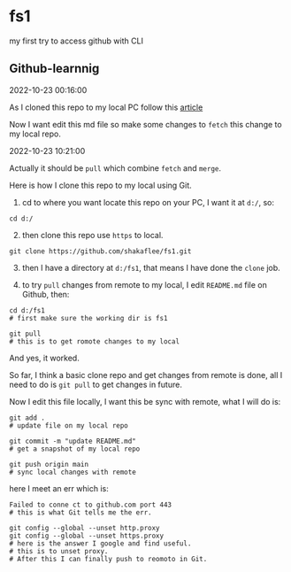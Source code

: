 # fs1
my first try to access github with CLI

## Github-learnnig

2022-10-23 00:16:00

As I cloned this repo to my local PC follow this [article](https://docs.github.com/en/get-started/using-git/getting-changes-from-a-remote-repository)

Now I want edit this md file so make some changes to `fetch` this change to my local repo.

2022-10-23 10:21:00

Actually it should be `pull` which combine `fetch` and `merge`.

Here is how I clone this repo to my local using Git.

1. cd to where you want locate this repo on your PC, I want it at `d:/`, so:

```
cd d:/
```

2. then clone this repo use `https` to local.

```
git clone https://github.com/shakaflee/fs1.git
```

3. then I have a directory at `d:/fs1`, that means I have done the `clone` job.

4. to try `pull` changes from remote to my local, I edit `README.md` file on Github, then:
```
cd d:/fs1
# first make sure the working dir is fs1

git pull
# this is to get romote changes to my local
```
And yes, it worked.

So far, I think a basic clone repo and get changes from remote is done, all I need to do is `git pull` to get changes in future.

Now I edit this file locally, I want this be sync with remote, what I will do is:

```
git add .
# update file on my local repo

git commit -m "update README.md"
# get a snapshot of my local repo

git push origin main
# sync local changes with remote
```
here I meet an err which is:

```
Failed to conne ct to github.com port 443
# this is what Git tells me the err.

git config --global --unset http.proxy
git config --global --unset https.proxy
# here is the answer I google and find useful.
# this is to unset proxy.
# After this I can finally push to reomoto in Git.
```

